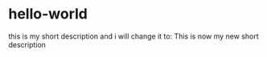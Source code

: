 # hello-world
this is my short description
and i will change it to:
This is now my new short description
